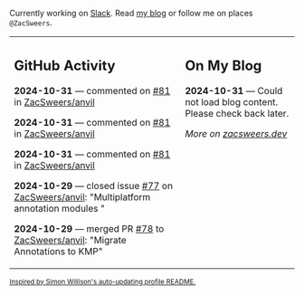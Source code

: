 Currently working on [Slack](https://slack.com/). Read [my blog](https://zacsweers.dev/) or follow me on places `@ZacSweers`.

<table><tr><td valign="top" width="60%">

## GitHub Activity
<!-- githubActivity starts -->
**2024-10-31** — commented on [#81](https://github.com/ZacSweers/anvil/pull/81#issuecomment-2450411999) in [ZacSweers/anvil](https://github.com/ZacSweers/anvil)

**2024-10-31** — commented on [#81](https://github.com/ZacSweers/anvil/pull/81#issuecomment-2450235152) in [ZacSweers/anvil](https://github.com/ZacSweers/anvil)

**2024-10-31** — commented on [#81](https://github.com/ZacSweers/anvil/pull/81#issuecomment-2450234462) in [ZacSweers/anvil](https://github.com/ZacSweers/anvil)

**2024-10-29** — closed issue [#77](https://github.com/ZacSweers/anvil/issues/77) on [ZacSweers/anvil](https://github.com/ZacSweers/anvil): "Multiplatform annotation modules "

**2024-10-29** — merged PR [#78](https://github.com/ZacSweers/anvil/pull/78) to [ZacSweers/anvil](https://github.com/ZacSweers/anvil): "Migrate Annotations to KMP"
<!-- githubActivity ends -->
</td><td valign="top" width="40%">

## On My Blog
<!-- blog starts -->
**2024-10-31** — Could not load blog content. Please check back later.
<!-- blog ends -->
_More on [zacsweers.dev](https://zacsweers.dev/)_
</td></tr></table>

<sub><a href="https://simonwillison.net/2020/Jul/10/self-updating-profile-readme/">Inspired by Simon Willison's auto-updating profile README.</a></sub>
